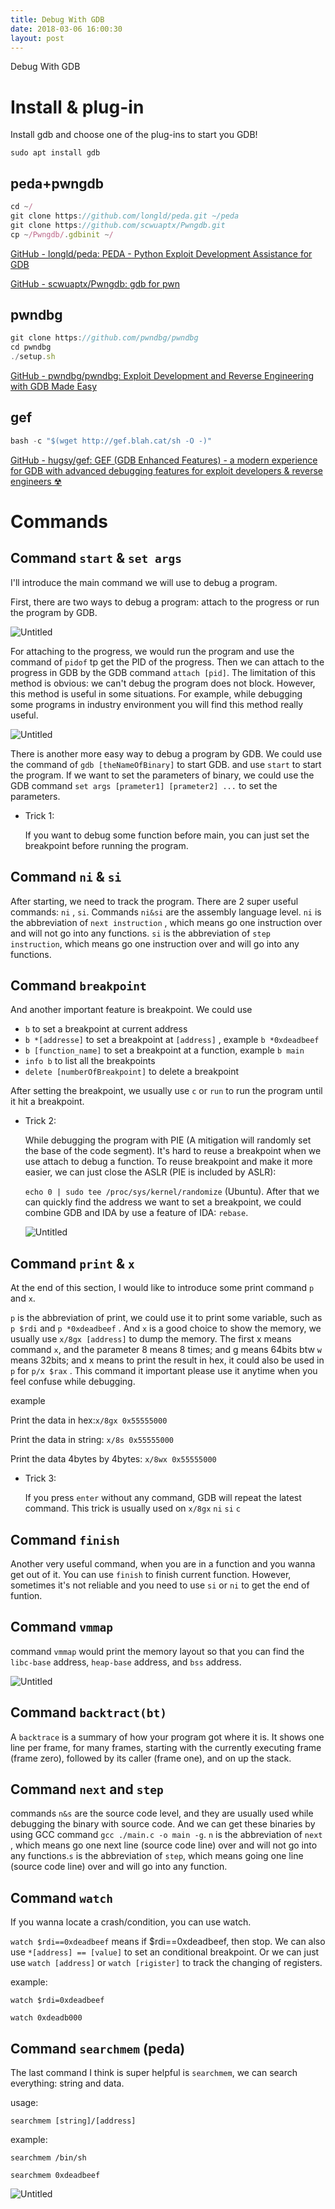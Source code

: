 ```yaml
---
title: Debug With GDB
date: 2018-03-06 16:00:30
layout: post
---
```

Debug With GDB
<!--more-->

# Install & plug-in

Install gdb and choose one of the plug-ins to start you GDB!

`sudo apt install gdb` 

## peda+pwngdb

```jsx
cd ~/
git clone https://github.com/longld/peda.git ~/peda
git clone https://github.com/scwuaptx/Pwngdb.git 
cp ~/Pwngdb/.gdbinit ~/
```

[GitHub - longld/peda: PEDA - Python Exploit Development Assistance for GDB](https://github.com/longld/peda)

[GitHub - scwuaptx/Pwngdb: gdb for pwn](https://github.com/scwuaptx/Pwngdb)

## pwndbg

```jsx
git clone https://github.com/pwndbg/pwndbg
cd pwndbg
./setup.sh
```

[GitHub - pwndbg/pwndbg: Exploit Development and Reverse Engineering with GDB Made Easy](https://github.com/pwndbg/pwndbg)

## gef

```jsx
bash -c "$(wget http://gef.blah.cat/sh -O -)"
```

[GitHub - hugsy/gef: GEF (GDB Enhanced Features) - a modern experience for GDB with advanced debugging features for exploit developers & reverse engineers ☢](https://github.com/hugsy/gef)

# Commands

## Command `start`  & `set args`

I'll introduce the main command we will use to debug a program.

First, there are two ways to debug a program: attach to the progress or run the program by GDB.

![Untitled](/Figures/GDB/Untitled.png)

For attaching to the progress, we would run the program and use the command of `pidof` tp get the PID of the progress. Then we can attach to the progress in GDB by the GDB command `attach [pid]`. The limitation of this method is obvious: we can't debug the program does not block. However, this method is useful in some situations. For example, while debugging some programs in industry environment you will find this method really useful. 

![Untitled](/Figures/GDB/Untitled%201.png)

There is another more easy way to debug a program by GDB. We could use the command of `gdb [theNameOfBinary]` to start GDB. and use `start` to start the program. If we want to set the parameters of binary, we could use the GDB command `set args [prameter1] [prameter2] ...` to set the parameters. 

- Trick 1:
    
    If you want to debug some function before main, you can just set the breakpoint before running the program.
    

## Command `ni` & `si`

After starting, we need to track the program. There are 2 super useful commands: `ni` , `si`. Commands `ni&si` are the assembly language level. `ni` is the abbreviation of `next instruction` , which means go one instruction over and will not go into any functions. `si` is the abbreviation of `step instruction`, which means go one instruction over and will go into any functions.

## Command `breakpoint`

And another important feature is breakpoint. We could use 

- `b` to set a breakpoint at current address
- `b *[addresse]` to set a breakpoint at `[address]` , example `b *0xdeadbeef`
- `b [function_name]` to set a breakpoint at a function, example `b main`
- `info b` to list all the breakpoints
- `delete [numberOfBreakpoint]` to delete a breakpoint

After setting the breakpoint, we usually use `c` or `run` to run the program until it hit a breakpoint.

- Trick 2:
    
    While debugging the program with PIE (A mitigation will randomly set the base of the code segment). It's hard to reuse a breakpoint when we use attach to debug a function. To reuse breakpoint and make it more easier, we can just close the ASLR (PIE is included by ASLR):
    
    `echo 0 | sudo tee /proc/sys/kernel/randomize` (Ubuntu). After that we can quickly find the address we want to set a breakpoint, we could combine GDB and IDA by use a feature of IDA: `rebase`.
    
    ![Untitled](/Figures/GDB/Untitled%202.png)
    

## Command `print` & `x`

At the end of this section, I would like to introduce some print command `p` and `x`.

`p` is the abbreviation of print, we could use it to print some variable, such as `p $rdi` and `p *0xdeadbeef` . And `x` is a good choice to show the memory,  we usually use `x/8gx [address]` to dump the memory. The first x means command `x`, and the parameter 8 means 8 times; and g means 64bits btw `w` means 32bits; and x means to print the result in hex, it could also be used in `p` for `p/x $rax` . This command it important please use it anytime when you feel confuse while debugging. 

example

Print the data in hex:`x/8gx 0x55555000`

Print the data in string: `x/8s 0x55555000`

Print the data 4bytes by 4bytes: `x/8wx 0x55555000`

- Trick 3:
    
    If you press `enter` without any command, GDB will repeat the latest command. This trick is usually used on `x/8gx`  `ni` `si` `c`
    

## Command `finish`

Another very useful command, when you are in a function and you wanna get out of it. You can use `finish` to finish current function. However, sometimes it's not reliable and you need to use `si` or `ni` to get the end of funtion.

## Command `vmmap`

command `vmmap` would print the memory layout so that you can find the `libc-base` address, `heap-base` address, and `bss` address.

![Untitled](/Figures/GDB/Untitled%203.png)

## Command `backtract(bt)`

A `backtrace` is a summary of how your program got where it is. It shows one line per frame, for many frames, starting with the currently executing frame (frame zero), followed by its caller (frame one), and on up the stack.

## Command `next` and `step`

commands `n&s` are the source code level, and they are usually used while debugging the binary with source code. And we can get these binaries by using GCC command `gcc ./main.c -o main -g`. `n` is the abbreviation of `next` , which means go one next line (source code line) over and will not go into any functions.`s` is the abbreviation of `step`, which means going one line (source code line) over and will go into any function.

## Command `watch`

If you wanna locate a crash/condition, you can use watch.

`watch $rdi==0xdeadbeef` means if $rdi==0xdeadbeef, then stop. We can also use `*[address] == [value]` to set an conditional breakpoint. Or we can just use `watch [address]` or `watch [rigister]` to track the changing of registers.

example:

`watch $rdi=0xdeadbeef`

`watch 0xdeadb000`

## Command `searchmem` (peda)

The last command I think is super helpful is `searchmem`, we can search everything: string and data.

usage:

`searchmem [string]/[address]`  

example:

`searchmem /bin/sh`

`searchmem 0xdeadbeef`

![Untitled](/Figures/GDB/Untitled%204.png)